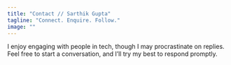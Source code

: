 ```yaml
---
title: "Contact // Sarthik Gupta"
tagline: "Connect. Enquire. Follow."
image: ""
---
```


I enjoy engaging with people in tech, though I may procrastinate on replies. Feel free to start a conversation, and I’ll try my best to respond promptly.
